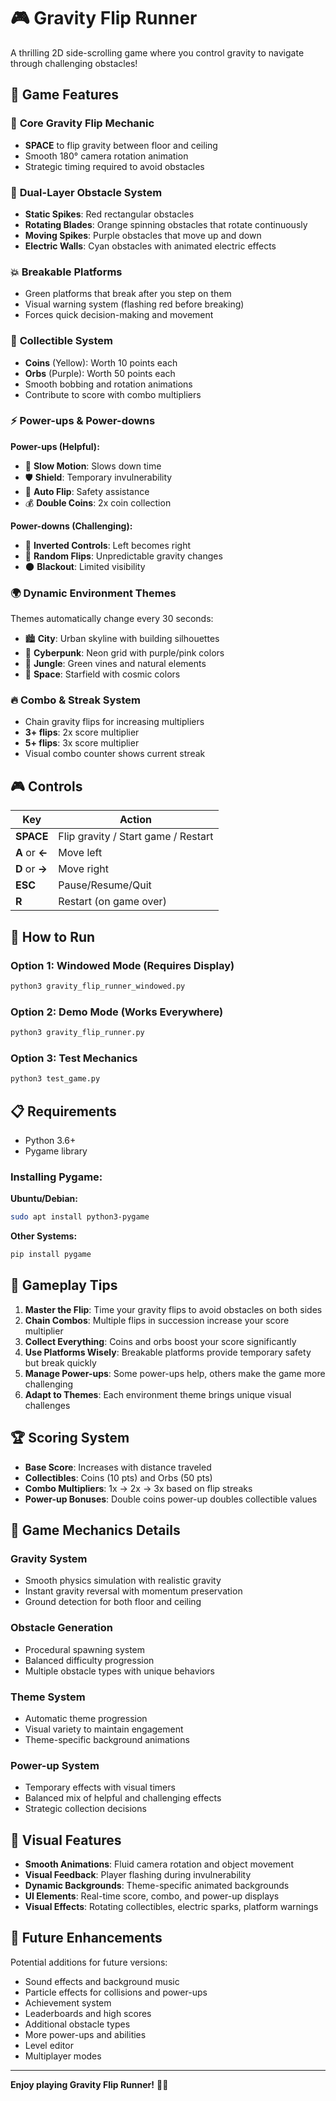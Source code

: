 # 🎮 Gravity Flip Runner

A thrilling 2D side-scrolling game where you control gravity to navigate through challenging obstacles!

## 🌟 Game Features

### 🔄 **Core Gravity Flip Mechanic**
- **SPACE** to flip gravity between floor and ceiling
- Smooth 180° camera rotation animation
- Strategic timing required to avoid obstacles

### 🚧 **Dual-Layer Obstacle System**
- **Static Spikes**: Red rectangular obstacles
- **Rotating Blades**: Orange spinning obstacles that rotate continuously
- **Moving Spikes**: Purple obstacles that move up and down
- **Electric Walls**: Cyan obstacles with animated electric effects

### 💥 **Breakable Platforms**
- Green platforms that break after you step on them
- Visual warning system (flashing red before breaking)
- Forces quick decision-making and movement

### 💎 **Collectible System**
- **Coins** (Yellow): Worth 10 points each
- **Orbs** (Purple): Worth 50 points each
- Smooth bobbing and rotation animations
- Contribute to score with combo multipliers

### ⚡ **Power-ups & Power-downs**
**Power-ups (Helpful):**
- 🐌 **Slow Motion**: Slows down time
- 🛡️ **Shield**: Temporary invulnerability
- 🔄 **Auto Flip**: Safety assistance
- 💰 **Double Coins**: 2x coin collection

**Power-downs (Challenging):**
- 🔄 **Inverted Controls**: Left becomes right
- 🎲 **Random Flips**: Unpredictable gravity changes
- 🌑 **Blackout**: Limited visibility

### 🌍 **Dynamic Environment Themes**
Themes automatically change every 30 seconds:
- 🏙️ **City**: Urban skyline with building silhouettes
- 🌆 **Cyberpunk**: Neon grid with purple/pink colors
- 🌿 **Jungle**: Green vines and natural elements
- 🚀 **Space**: Starfield with cosmic colors

### 🔥 **Combo & Streak System**
- Chain gravity flips for increasing multipliers
- **3+ flips**: 2x score multiplier
- **5+ flips**: 3x score multiplier
- Visual combo counter shows current streak

## 🎮 Controls

| Key | Action |
|-----|--------|
| **SPACE** | Flip gravity / Start game / Restart |
| **A** or **←** | Move left |
| **D** or **→** | Move right |
| **ESC** | Pause/Resume/Quit |
| **R** | Restart (on game over) |

## 🚀 How to Run

### Option 1: Windowed Mode (Requires Display)
```bash
python3 gravity_flip_runner_windowed.py
```

### Option 2: Demo Mode (Works Everywhere)
```bash
python3 gravity_flip_runner.py
```

### Option 3: Test Mechanics
```bash
python3 test_game.py
```

## 📋 Requirements

- Python 3.6+
- Pygame library

### Installing Pygame:

**Ubuntu/Debian:**
```bash
sudo apt install python3-pygame
```

**Other Systems:**
```bash
pip install pygame
```

## 🎯 Gameplay Tips

1. **Master the Flip**: Time your gravity flips to avoid obstacles on both sides
2. **Chain Combos**: Multiple flips in succession increase your score multiplier
3. **Collect Everything**: Coins and orbs boost your score significantly
4. **Use Platforms Wisely**: Breakable platforms provide temporary safety but break quickly
5. **Manage Power-ups**: Some power-ups help, others make the game more challenging
6. **Adapt to Themes**: Each environment theme brings unique visual challenges

## 🏆 Scoring System

- **Base Score**: Increases with distance traveled
- **Collectibles**: Coins (10 pts) and Orbs (50 pts)
- **Combo Multipliers**: 1x → 2x → 3x based on flip streaks
- **Power-up Bonuses**: Double coins power-up doubles collectible values

## 🔧 Game Mechanics Details

### Gravity System
- Smooth physics simulation with realistic gravity
- Instant gravity reversal with momentum preservation
- Ground detection for both floor and ceiling

### Obstacle Generation
- Procedural spawning system
- Balanced difficulty progression
- Multiple obstacle types with unique behaviors

### Theme System
- Automatic theme progression
- Visual variety to maintain engagement
- Theme-specific background animations

### Power-up System
- Temporary effects with visual timers
- Balanced mix of helpful and challenging effects
- Strategic collection decisions

## 🎨 Visual Features

- **Smooth Animations**: Fluid camera rotation and object movement
- **Visual Feedback**: Player flashing during invulnerability
- **Dynamic Backgrounds**: Theme-specific animated backgrounds
- **UI Elements**: Real-time score, combo, and power-up displays
- **Visual Effects**: Rotating collectibles, electric sparks, platform warnings

## 🔮 Future Enhancements

Potential additions for future versions:
- Sound effects and background music
- Particle effects for collisions and power-ups
- Achievement system
- Leaderboards and high scores
- Additional obstacle types
- More power-ups and abilities
- Level editor
- Multiplayer modes

---

**Enjoy playing Gravity Flip Runner!** 🚀✨